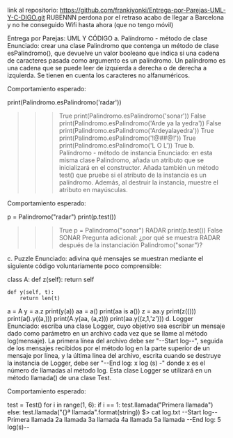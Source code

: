link al repositorio: https://github.com/frankiyonki/Entrega-por-Parejas-UML-Y-C-DIGO.git
RUBENNN perdona por el retraso acabo de llegar a Barcelona y no he conseguido Wifi hasta ahora (que no tengo móvil)

Entrega por Parejas: UML Y CÓDIGO
a. Palíndromo - método de clase
Enunciado: crear una clase Palindromo que contenga un método de clase esPalindromo(), que devuelve un valor booleano que indica si una cadena de caracteres pasada como argumento es un palíndromo. Un palíndromo es una cadena que se puede leer de izquierda a derecha o de derecha a izquierda. Se tienen en cuenta los caracteres no alfanuméricos.

Comportamiento esperado:

print(Palindromo.esPalindromo('radar')) 
>>> True 
print(Palindromo.esPalindromo('sonar')) 
>>> False 
print(Palindromo.esPalindromo('Arde ya la yedra')) 
>>> False 
print(Palindromo.esPalindromo('Ardeyalayedra')) 
>>> True 
print(Palindromo.esPalindromo('!@#$% %$#@!')) 
>>> True 
print(Palindromo.esPalindromo('L O L')) 
>>> True 
b. Palíndromo - método de instancia
Enunciado: en esta misma clase Palindromo, añada un atributo que se inicializará en el constructor. Añada también un método test() que pruebe si el atributo de la instancia es un palíndromo. Además, al destruir la instancia, muestre el atributo en mayúsculas.

Comportamiento esperado:

p = Palindromo("radar") 
print(p.test()) 
>>> True 
p = Palindromo("sonar") 
>>> RADAR 
print(p.test()) 
>>> False 
SONAR 
Pregunta adicional: ¿por qué se muestra RADAR después de la instanciación Palindromo("sonar")?

c. Puzzle
Enunciado: adivina qué mensajes se muestran mediante el siguiente código voluntariamente poco comprensible:

class A: 
    def z(self): 
        return self 
 
    def y(self, t): 
        return len(t) 
 
a = A 
y = a.z 
print(y(a)) 
aa = a() 
print(aa is a()) 
z = aa.y 
print(z(())) 
print(a().y((a,))) 
print(A.y(aa, (a,z))) 
print(aa.y((z,1,'z'))) 
d. Logger
Enunciado: escriba una clase Logger, cuyo objetivo sea escribir un mensaje dado como parámetro en un archivo cada vez que se llame al método log(mensaje). La primera línea del archivo debe ser "--Start log--", seguida de los mensajes recibidos por el método log en la parte superior de un mensaje por línea, y la última línea del archivo, escrita cuando se destruye la instancia de Logger, debe ser "--End log: x log (s) -" donde x es el número de llamadas al método log. Esta clase Logger se utilizará en un método llamada() de una clase Test.

Comportamiento esperado:

test = Test() 
for i in range(1, 6): 
   if i == 1: 
       test.llamada("Primera llamada") 
   else: 
       test.llamada("{}ª llamada".format(string)) 
$> cat log.txt 
--Start log-- 
Primera llamada 
2a llamada 
3a llamada 
4a llamada 
5a llamada 
--End log: 5 log(s)-- 
